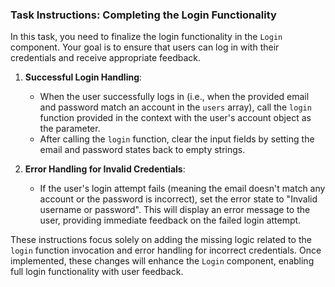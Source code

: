 ### Task Instructions: Completing the Login Functionality

In this task, you need to finalize the login functionality in the `Login` component. Your goal is to ensure that users can log in with their credentials and receive appropriate feedback.

1. **Successful Login Handling**:

   - When the user successfully logs in (i.e., when the provided email and password match an account in the `users` array), call the `login` function provided in the context with the user's account object as the parameter.
   - After calling the `login` function, clear the input fields by setting the email and password states back to empty strings.

2. **Error Handling for Invalid Credentials**:
   - If the user's login attempt fails (meaning the email doesn't match any account or the password is incorrect), set the error state to "Invalid username or password". This will display an error message to the user, providing immediate feedback on the failed login attempt.

These instructions focus solely on adding the missing logic related to the `login` function invocation and error handling for incorrect credentials. Once implemented, these changes will enhance the `Login` component, enabling full login functionality with user feedback.
